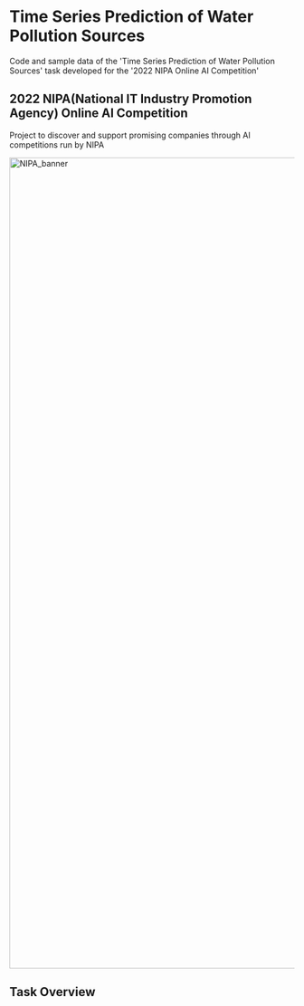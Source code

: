 # Time Series Prediction of Water Pollution Sources
Code and sample data of the 'Time Series Prediction of Water Pollution Sources' task developed for the '2022 NIPA Online AI Competition'

## 2022 NIPA(National IT Industry Promotion Agency) Online AI Competition
Project to discover and support promising companies through AI competitions run by NIPA 

<img width="1433" alt="NIPA_banner" src="https://user-images.githubusercontent.com/89120612/215302276-b291df82-5dd6-4d41-b974-adb3cac2ebc7.png">

## Task Overview
